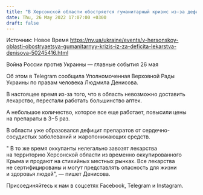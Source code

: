 ```yaml
---
title: "В Херсонской области обостряется гуманитарный кризис из-за дефицита лекарств — Денисова"
date: Thu, 26 May 2022 17:07:00 +0300
draft: false
---
```

Источник: Новое Время https://nv.ua/ukraine/events/v-hersonskoy-oblasti-obostryaetsya-gumanitarnyy-krizis-iz-za-deficita-lekarstva-denisova-50245416.html


Война России против Украины — главные события 26 мая

Об этом в Telegram сообщила Уполномоченная Верховной Рады Украины по правам человека Людмила Денисова.

В настоящее время из-за того, что в область невозможно доставить лекарство, перестали работать большинство аптек.

А небольшое количество, которое все еще работает, повысили цены на препараты в 3−5 раз.

В области уже образовался дефицит препаратов от сердечно-сосудистых заболеваний и жаропонижающих средств.

" В то же время оккупанты нелегально завозят лекарства на территорию Херсонской области из временно оккупированного Крыма и продают на стихийных местных рынках. Все лекарства не сертифицированы и могут представлять опасность для жизни и здоровья людей", — пишет Денисова.

Присоединяйтесь к нам в соцсетях Facebook, Telegram и Instagram.
